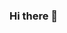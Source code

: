 ### Hi there 👋

<!--
**mayra-Sanchez/mayra-Sanchez** is a ✨ _special_ ✨ repository because its `README.md` (this file) appears on your GitHub profile.

Here are some ideas to get you started:

- 🔭 I’m currently working on ...
- 🌱 I’m currently learning ...
- 👯 I’m looking to collaborate on ...
- 🤔 I’m looking for help with ...
- 💬 Ask me about ...
- 📫 How to reach me: ...
- 😄 Pronouns: ...
- ⚡ Fun fact: ...
-->

<div>
  <a href="https://github.com/DianaCadenaMoreno/DianaCadenaMoreno%22%3E](https://github.com/mayra-Sanchez
  <img height="180cm" src="https://github-readme-stats.vercel.app/api?username=DianaCadenaMoreno&show_icons=true&theme=compact%22/%3E
  <img height="180cm" src="https://github-readme-stats.vercel.app/api/top-langs/?username=DianaCadenaMoreno&layout=compact%22/%3E
</div>
